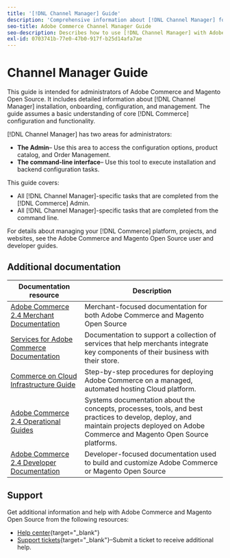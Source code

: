 ```yaml
---
title: '[!DNL Channel Manager] Guide'
description: 'Comprehensive information about [!DNL Channel Manager] for Adobe Commerce and Magento Open Source administrators, including installation and onboarding.'
seo-title: Adobe Commerce Channel Manager Guide
seo-description: Describes how to use [!DNL Channel Manager] with Adobe Commerce or Magento Open Source.
exl-id: 0703741b-77e0-47b0-917f-b25d14afa7ae
---
```


# Channel Manager Guide

This guide is intended for administrators of Adobe Commerce and Magento Open Source. It includes detailed information about [!DNL Channel Manager] installation, onboarding, configuration, and management. The guide assumes a basic understanding of core [!DNL Commerce] configuration and functionality.

[!DNL Channel Manager] has two areas for administrators:

* **The Admin**– Use this area to access the configuration options, product catalog, and Order Management.
* **The command-line interface**– Use this tool to execute installation and backend configuration tasks.

This guide covers:

* All [!DNL Channel Manager]-specific tasks that are completed from the [!DNL Commerce] Admin.
* All [!DNL Channel Manager]-specific tasks that are completed from the command line.

For details about managing your [!DNL Commerce] platform, projects, and websites, see the Adobe Commerce and Magento Open Source user and developer guides.

## Additional documentation


| Documentation resource | Description |
|----------------------- | ----------- |
| [Adobe Commerce 2.4 Merchant Documentation](https://experienceleague.adobe.com/docs/commerce-admin/user-guides/home.html) | Merchant-focused documentation for both Adobe Commerce and Magento Open Source |
| [Services for Adobe Commerce Documentation](https://experienceleague.adobe.com/docs/commerce-merchant-services/user-guides/home.html) | Documentation to support a collection of services that help merchants integrate key components of their business with their store. |
| [Commerce on Cloud Infrastructure Guide](https://experienceleague.adobe.com/docs/commerce-cloud-service/user-guide/overview.html) | Step-by-step procedures for deploying Adobe Commerce on a managed, automated hosting Cloud platform. |
| [Adobe Commerce 2.4 Operational Guides](https://experienceleague.adobe.com/docs/commerce-operations/operational-guides/home.html) | Systems documentation about the concepts, processes, tools, and best practices to develop, deploy, and maintain projects deployed on Adobe Commerce and Magento Open Source platforms.|
| [Adobe Commerce 2.4 Developer Documentation](https://developer.adobe.com/commerce/docs) | Developer-focused documentation used to build and customize Adobe Commerce or Magento Open Source |

## Support

Get additional information and help with Adobe Commerce and Magento Open Source from the following resources:

* [Help center](https://support.magento.com/hc/en-us){target="_blank"}
* [Support tickets](https://support.magento.com/hc/en-us/articles/360000913794#submit-ticket){target="_blank"}–Submit a ticket to receive additional help.
